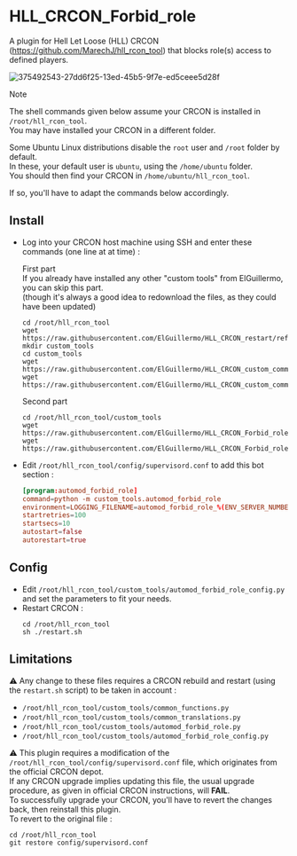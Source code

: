# HLL_CRCON_Forbid_role

A plugin for Hell Let Loose (HLL) CRCON (https://github.com/MarechJ/hll_rcon_tool)
that blocks role(s) access to defined players.

![375492543-27dd6f25-13ed-45b5-9f7e-ed5ceee5d28f](https://github.com/user-attachments/assets/2cdea1c1-0fcd-403b-8011-0a9bd217e3ad)

> [!NOTE]
> The shell commands given below assume your CRCON is installed in `/root/hll_rcon_tool`.  
> You may have installed your CRCON in a different folder.  
>   
> Some Ubuntu Linux distributions disable the `root` user and `/root` folder by default.  
> In these, your default user is `ubuntu`, using the `/home/ubuntu` folder.  
> You should then find your CRCON in `/home/ubuntu/hll_rcon_tool`.  
>   
> If so, you'll have to adapt the commands below accordingly.

## Install
- Log into your CRCON host machine using SSH and enter these commands (one line at at time) :

  First part  
  If you already have installed any other "custom tools" from ElGuillermo, you can skip this part.  
  (though it's always a good idea to redownload the files, as they could have been updated)
  ```shell
  cd /root/hll_rcon_tool
  wget https://raw.githubusercontent.com/ElGuillermo/HLL_CRCON_restart/refs/heads/main/restart.sh
  mkdir custom_tools
  cd custom_tools
  wget https://raw.githubusercontent.com/ElGuillermo/HLL_CRCON_custom_common_functions.py/refs/heads/main/common_functions.py
  wget https://raw.githubusercontent.com/ElGuillermo/HLL_CRCON_custom_common_translations.py/refs/heads/main/common_translations.py
  ```
  Second part
  ```shell
  cd /root/hll_rcon_tool/custom_tools
  wget https://raw.githubusercontent.com/ElGuillermo/HLL_CRCON_Forbid_role/refs/heads/main/hll_rcon_tool/custom_tools/automod_forbid_role.py
  wget https://raw.githubusercontent.com/ElGuillermo/HLL_CRCON_Forbid_role/refs/heads/main/hll_rcon_tool/custom_tools/automod_forbid_role_config.py
  ```
- Edit `/root/hll_rcon_tool/config/supervisord.conf` to add this bot section : 
  ```conf
  [program:automod_forbid_role]
  command=python -m custom_tools.automod_forbid_role
  environment=LOGGING_FILENAME=automod_forbid_role_%(ENV_SERVER_NUMBER)s.log
  startretries=100
  startsecs=10
  autostart=false
  autorestart=true
  ```

## Config
- Edit `/root/hll_rcon_tool/custom_tools/automod_forbid_role_config.py` and set the parameters to fit your needs.
- Restart CRCON :
  ```shell
  cd /root/hll_rcon_tool
  sh ./restart.sh
  ```

## Limitations
⚠️ Any change to these files requires a CRCON rebuild and restart (using the `restart.sh` script) to be taken in account :
- `/root/hll_rcon_tool/custom_tools/common_functions.py`
- `/root/hll_rcon_tool/custom_tools/common_translations.py`
- `/root/hll_rcon_tool/custom_tools/automod_forbid_role.py`
- `/root/hll_rcon_tool/custom_tools/automod_forbid_role_config.py`

⚠️ This plugin requires a modification of the `/root/hll_rcon_tool/config/supervisord.conf` file, which originates from the official CRCON depot.  
If any CRCON upgrade implies updating this file, the usual upgrade procedure, as given in official CRCON instructions, will **FAIL**.  
To successfully upgrade your CRCON, you'll have to revert the changes back, then reinstall this plugin.  
To revert to the original file :  
```shell
cd /root/hll_rcon_tool
git restore config/supervisord.conf
```
